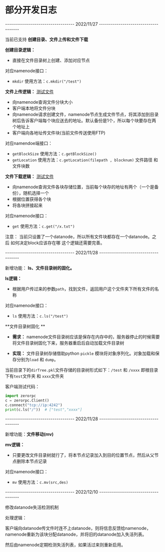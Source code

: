 # 部分开发日志

----------------------------------- 2022/11/27 -------------------------------------

当前已支持 **创建目录、文件上传和文件下载**

**创建目录逻辑：**
- 直接在文件目录树上创建、添加对应节点

对应namenode接口：
- `mkdir` 使用方法：`c.mkdir("/test")`

**文件上传逻辑：**  [测试文件](https://github.com/onlyone2019/HDFS/blob/main/putFileTest.py)
- 向namenode查询文件分块大小
- 客户端本地将文件分块
- 向namenode请求创建文件，namenode节点生成文件节点，将其添加到目录树后告诉客户端每个块应送去的地址。默认备份是1个，所以每个块要存在两个地址上
- 客户端向各地址传文件块(当前文件传送使用FTP)

对应namendoe端接口：
- `getBlockSize` 使用方法：`c.getBlockSize()`
- `getLocation` 使用方法：`c.getLocation(filepath , blocknum)` 文件路径 和 文件块数

**文件下载逻辑：** [测试文件](https://github.com/onlyone2019/HDFS/blob/main/getFileTest.py)
- 向namenode查询文件各块存储位置，当前每个块存的地址有两个（一个是备份），随机选择一个
- 根据位置获得各个块
- 将各块拼接起来

对应namenode接口：
- `get` 使用方法：`c.get("/x.txt")`

注意：
当前只设置了一个datanode，所以所有文件块都存在一个datanode。之后 如何决定block应该存在哪 这个逻辑还需要完善。

----------------------------------- 2022/11/28 -------------------------------------

新增功能： **ls、文件目录树的固化。**

**ls逻辑：**
- 根据用户传过来的参数`path`，找到文件，返回用户这个文件夹下所有文件的名称

对应namenode接口：
- `ls` 使用方法：`c.ls("/test")`

**文件目录树固化 **
- **需求：** namenode文件目录树应该是保存在内存中的，服务器停止的时候需要将文件目录树固化下来，服务器重启后自动加载文件目录树

- **实现：** 文件目录树存储借助python `pickle` 模块将对象序列化。对象加载和保存分别为`load` 和 `dump`。

当前目录下的`dirTree.pkl`文件存储的目录树形式如下：`/test` 和 `/xxxx` 即根目录下有`test`文件夹 和 `xxxx`文件夹

客户端测试代码：
```python
import zerorpc
c = zerorpc.Client()
c.connect("tcp://ip:4242")
print(c.ls("/"))  # ["test","xxxx"]
```

----------------------------------- 2022/11/28 -------------------------------------

新增功能：**文件移动(mv)**

**mv逻辑：**
- 只要更改文件目录树就行了，将本节点记录加入到目的位置节点，然后从父节点删除本节点记录

对应namenode接口：
- `mv` 使用方法：`c.mv(src,des)`


----------------------------------- 2022/12/10 -------------------------------------

修改datanode失活检测机制

处理逻辑：

客户端向datanode传文件时连不上datanode，则将信息反馈给namenode，namenode重新为该块分配datanode，并将旧的datanode加入失活列表。

然后由namenode定期检测失活列表，如果活过来则重新启用。